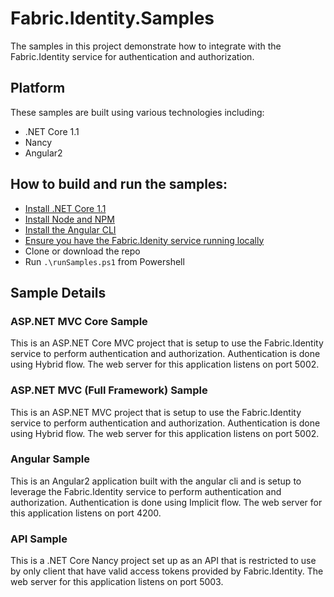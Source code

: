 # Fabric.Identity.Samples

The samples in this project demonstrate how to integrate with the Fabric.Identity service for authentication and authorization.

## Platform

These samples are built using various technologies including:

+ .NET Core 1.1
+ Nancy
+ Angular2

## How to build and run the samples:

+ [Install .NET Core 1.1](https://www.microsoft.com/net/core#windowsvs2017)
+ [Install Node and NPM](https://docs.npmjs.com/getting-started/installing-node)
+ [Install the Angular CLI](https://github.com/angular/angular-cli)
+ [Ensure you have the Fabric.Idenity service running locally](https://github.com/HealthCatalyst/Fabric.Identity)
+ Clone or download the repo
+ Run `.\runSamples.ps1` from Powershell

## Sample Details

### ASP.NET MVC Core Sample
This is an ASP.NET Core MVC project that is setup to use the Fabric.Identity service to perform authentication and authorization. Authentication is done using Hybrid flow.
The web server for this application listens on port 5002.

### ASP.NET MVC (Full Framework) Sample
This is an ASP.NET MVC project that is setup to use the Fabric.Identity service to perform authentication and authorization. Authentication is done using Hybrid flow.
The web server for this application listens on port 5002.

### Angular Sample
This is an Angular2 application built with the angular cli and is setup to leverage the Fabric.Identity service to perform authentication and authorization. Authentication is done using Implicit flow.
The web server for this application listens on port 4200.

### API Sample
This is a .NET Core Nancy project set up as an API that is restricted to use by only client that have valid access tokens provided by Fabric.Identity.
The web server for this application listens on port 5003.

